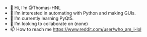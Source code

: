 - 👋 Hi, I’m @Thomas-HNL
- 👀 I’m interested in automating with Python and making GUIs.
- 🌱 I’m currently learning PyQt5.
- 💞️ I’m looking to collaborate on (none)
- 📫 How to reach me https://www.reddit.com/user/who_am_i-lol

<!---
Thomas-HNL/Thomas-HNL is a ✨ special ✨ repository because its `README.md` (this file) appears on your GitHub profile.
You can click the Preview link to take a look at your changes.
--->
